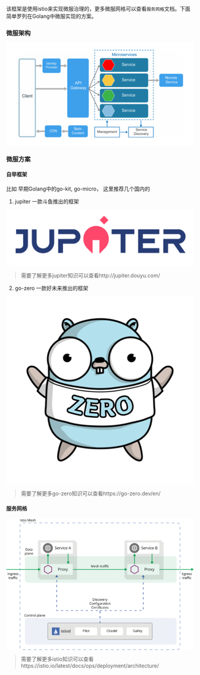 该框架是使用istio来实现微服治理的，更多微服网格可以查看`服务网格`文档。下面简单罗列在Golang中微服实现的方案。

### 微服架构

<img align="center" width="600px" src="../assets/docs-micro.png">

### 微服方案

#### 自举框架
比如 早期Golang中的go-kit, go-micro， 这里推荐几个国内的

1. jupiter
一款斗鱼推出的框架

<img align="center" width="600px" src="../assets/jupiter.png">


> 需要了解更多jupiter知识可以查看http://jupiter.douyu.com/

2. go-zero
一款好未来推出的框架

<img align="center" width="600px" src="../assets/go-zero.png">

> 需要了解更多go-zero知识可以查看https://go-zero.dev/en/

#### 服务网格

<img align="center" width="600px" src="../assets/docs-arch.svg">

> 需要了解更多istio知识可以查看https://istio.io/latest/docs/ops/deployment/architecture/
